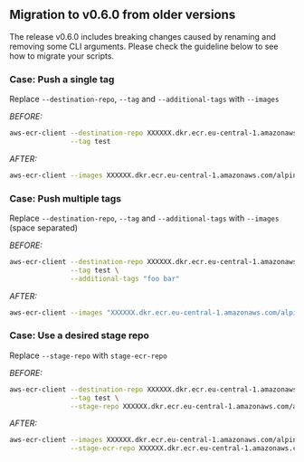 ## Migration to v0.6.0 from older versions

The release v0.6.0 includes breaking changes caused by renaming and removing some CLI arguments. Please check the guideline below to see how to migrate your scripts.

### Case: Push a single tag
Replace `--destination-repo`, `--tag` and `--additional-tags` with `--images`

_BEFORE:_
```sh
aws-ecr-client --destination-repo XXXXXX.dkr.ecr.eu-central-1.amazonaws.com/alpine \
               --tag test
```
_AFTER:_
```sh
aws-ecr-client --images XXXXXX.dkr.ecr.eu-central-1.amazonaws.com/alpine:test
```

### Case: Push multiple tags
Replace `--destination-repo`, `--tag` and `--additional-tags` with `--images` (space separated)

_BEFORE:_
```sh
aws-ecr-client --destination-repo XXXXXX.dkr.ecr.eu-central-1.amazonaws.com/alpine \
               --tag test \
               --additional-tags "foo bar"
```
_AFTER:_
```sh
aws-ecr-client --images "XXXXXX.dkr.ecr.eu-central-1.amazonaws.com/alpine:test XXXXXX.dkr.ecr.eu-central-1.amazonaws.com/alpine:foo XXXXXX.dkr.ecr.eu-central-1.amazonaws.com/alpine:bar"
```

### Case: Use a desired stage repo
Replace `--stage-repo` with `stage-ecr-repo`

_BEFORE:_
```sh
aws-ecr-client --destination-repo XXXXXX.dkr.ecr.eu-central-1.amazonaws.com/alpine \
               --tag test \
               --stage-repo XXXXXX.dkr.ecr.eu-central-1.amazonaws.com/alpine-stage
```
_AFTER:_
```sh
aws-ecr-client --images XXXXXX.dkr.ecr.eu-central-1.amazonaws.com/alpine:test \
               --stage-ecr-repo XXXXXX.dkr.ecr.eu-central-1.amazonaws.com/alpine-stage
```

